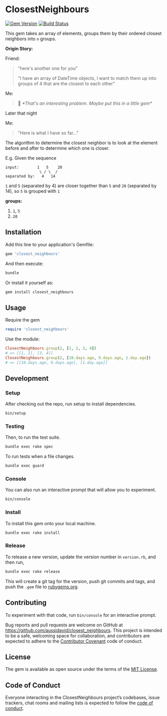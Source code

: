 # ClosestNeighbours

[![Gem Version](https://badge.fury.io/rb/closest_neighbours.svg)](https://badge.fury.io/rb/closest_neighbours)
[![Build Status](https://app.travis-ci.com/aussiDavid/closest_neighbours.svg?branch=main)](https://app.travis-ci.com/aussiDavid/closest_neighbours)

This gem takes an array of elements, groups them by their ordered closest neighbors into `n` groups.

**Origin Story:**

Friend:

> "here's another one for you"
>
> "I have an array of DateTime objects, I want to match them up into groups of 4 that are the closest to each other"

Me:

> :thinking: _\*That's an interesting problem. Maybe put this in a little gem\*_

Later that night

Me:

> "Here is what I have so far..."

The algorithm to determine the closest neighbor is to look at the element before and after to determine which one is closer.

E.g.
Given the sequence

```plain
input:        1   5    20
               \ / \  /
separated by:   4   14
```

`1` and `5` (separated by 4) are closer together than `5` and `20` (separated by 14), so `5` is grouped with `1`

**groups:**

1. `1`, `5`
2. `20`

## Installation

Add this line to your application's Gemfile:

```ruby
gem 'closest_neighbours'
```

And then execute:

```bash
bundle
```

Or install it yourself as:

```bash
gem install closest_neighbours
```

## Usage

Require the gem

```ruby
require 'closest_neighbours'
```

Use the module:

```ruby
ClosestNeighbours.group(2, [1, 2, 3, 4])
# => [[1, 2], [3, 4]]
ClosestNeighbours.group(2, [10.days.ago, 9.days.ago, 1.day.ago])
# => [[10.days.ago, 9.days.ago], [1.day.ago]]

```

## Development

### Setup

After checking out the repo, run setup to install dependencies.

```bash
bin/setup
```

### Testing

Then, to run the test suite.

```bash
bundle exec rake spec
```

To run tests when a file changes.

```bash
bundle exec guard
```

### Console

You can also run an interactive prompt that will allow you to experiment.

```bash
bin/console
```

### Install

To install this gem onto your local machine.

```bash
bundle exec rake install
```

### Release

To release a new version, update the version number in `version.rb`, and then run,

```bash
bundle exec rake release
```

This will create a git tag for the version, push git commits and tags, and push the `.gem` file to [rubygems.org](https://rubygems.org).

## Contributing

To experiment with that code, run `bin/console` for an interactive prompt.

Bug reports and pull requests are welcome on GitHub at <https://github.com/aussidavid/closest_neighbours>. This project is intended to be a safe, welcoming space for collaboration, and contributors are expected to adhere to the [Contributor Covenant](http://contributor-covenant.org) code of conduct.

## License

The gem is available as open source under the terms of the [MIT License](https://opensource.org/licenses/MIT).

## Code of Conduct

Everyone interacting in the ClosestNeighbours project’s codebases, issue trackers, chat rooms and mailing lists is expected to follow the [code of conduct](https://github.com/[USERNAME]/closest_neighbours/blob/master/CODE_OF_CONDUCT.md).
